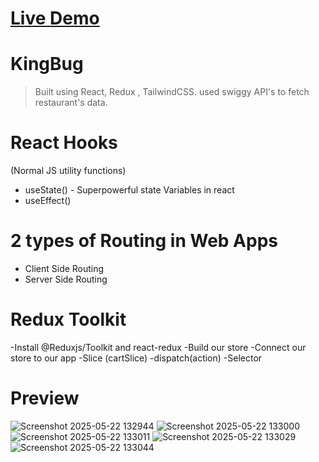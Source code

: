 # [Live Demo](https://kingbug.netlify.app/)

# KingBug
> Built using React, Redux , TailwindCSS.
> used swiggy API's to fetch restaurant's data.
# React Hooks
(Normal JS utility functions)
- useState() - Superpowerful state Variables in react
- useEffect()

# 2 types of Routing in Web Apps
- Client Side Routing
- Server Side Routing

# Redux Toolkit
-Install @Reduxjs/Toolkit and react-redux
-Build our store
-Connect our store to our app
-Slice (cartSlice)
-dispatch(action)
-Selector
# Preview
![Screenshot 2025-05-22 132944](https://github.com/user-attachments/assets/8826cf21-48b4-4fd8-8244-8723f0ef440a)
![Screenshot 2025-05-22 133000](https://github.com/user-attachments/assets/8f05036c-9647-4378-9c59-9cf1f3be7e57)
![Screenshot 2025-05-22 133011](https://github.com/user-attachments/assets/91979175-3a35-421e-9822-108057335e28)
![Screenshot 2025-05-22 133029](https://github.com/user-attachments/assets/3dfdf05a-be83-4603-9ff8-d25809f0b0eb)
![Screenshot 2025-05-22 133044](https://github.com/user-attachments/assets/a1ed3de0-abec-48db-b7ab-686d7e866a29)





